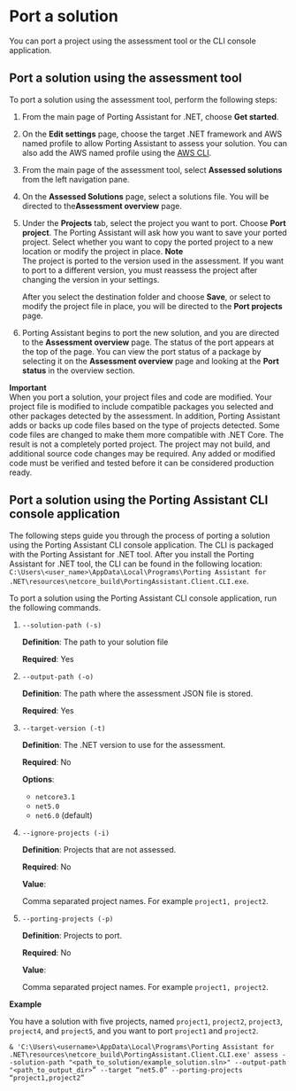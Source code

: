 # Port a solution<a name="porting-assistant-port"></a>

You can port a project using the assessment tool or the CLI console application\. 

## Port a solution using the assessment tool<a name="porting-assistant-port-tool"></a>

To port a solution using the assessment tool, perform the following steps:

1. From the main page of Porting Assistant for \.NET, choose **Get started**\. 

1. On the **Edit settings** page, choose the target \.NET framework and AWS named profile to allow Porting Assistant to assess your solution\. You can also add the AWS named profile using the [ AWS CLI](https://docs.aws.amazon.com/cli/latest/userguide/cli-configure-files.html)\.

1. From the main page of the assessment tool, select **Assessed solutions** from the left navigation pane\. 

1. On the **Assessed Solutions** page, select a solutions file\. You will be directed to the**Assessment overview** page\.

1. Under the **Projects** tab, select the project you want to port\. Choose **Port project**\. The Porting Assistant will ask how you want to save your ported project\. Select whether you want to copy the ported project to a new location or modify the project in place\. 
**Note**  
The project is ported to the version used in the assessment\. If you want to port to a different version, you must reassess the project after changing the version in your settings\.

   After you select the destination folder and choose **Save**, or select to modify the project file in place, you will be directed to the **Port projects** page\.

1. Porting Assistant begins to port the new solution, and you are directed to the **Assessment overview** page\. The status of the port appears at the top of the page\. You can view the port status of a package by selecting it on the **Assessment overview** page and looking at the **Port status** in the overview section\.

**Important**  
When you port a solution, your project files and code are modified\. Your project file is modified to include compatible packages you selected and other packages detected by the assessment\. In addition, Porting Assistant adds or backs up code files based on the type of projects detected\. Some code files are changed to make them more compatible with \.NET Core\. The result is not a completely ported project\. The project may not build, and additional source code changes may be required\. Any added or modified code must be verified and tested before it can be considered production ready\. 

## Port a solution using the Porting Assistant CLI console application<a name="porting-assistant-port-cli"></a>

The following steps guide you through the process of porting a solution using the Porting Assistant CLI console application\. The CLI is packaged with the Porting Assistant for \.NET tool\. After you install the Porting Assistant for \.NET tool, the CLI can be found in the following location: `C:\Users\<user_name>\AppData\Local\Programs\Porting Assistant for .NET\resources\netcore_build\PortingAssistant.Client.CLI.exe`\.

To port a solution using the Porting Assistant CLI console application, run the following commands\.

1. `--solution-path (-s)`

   **Definition**: The path to your solution file

   **Required**: Yes

1. `--output-path (-o)`

   **Definition**: The path where the assessment JSON file is stored\.

   **Required**: Yes

1. `--target-version (-t)` 

   **Definition**: The \.NET version to use for the assessment\.

   **Required**: No

   **Options**: 
   + `netcore3.1`
   + `net5.0`
   + `net6.0` \(default\)

1. `--ignore-projects (-i)`

   **Definition**: Projects that are not assessed\.

   **Required**: No

   **Value**: 

   Comma separated project names\. For example `project1, project2`\.

1. `--porting-projects (-p)`

   **Definition**: Projects to port\.

   **Required**: No

   **Value**: 

   Comma separated project names\. For example `project1, project2`\.

**Example**

You have a solution with five projects, named `project1`, `project2`, `project3`, `project4`, and `project5`, and you want to port `project1` and `project2`\.

```
& 'C:\Users\<username>\AppData\Local\Programs\Porting Assistant for .NET\resources\netcore_build\PortingAssistant.Client.CLI.exe' assess --solution-path "<path_to_solution/example_solution.sln>" --output-path "<path_to_output_dir>” --target “net5.0” --porting-projects “project1,project2”
```